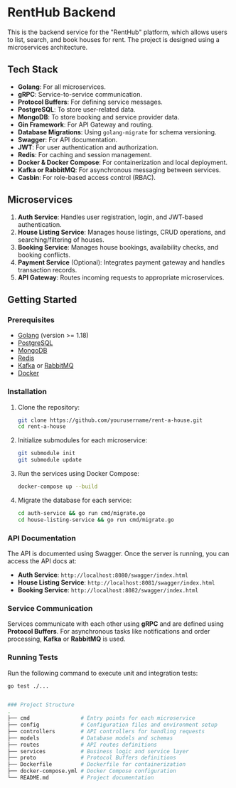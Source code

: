 # RentHub Backend

This is the backend service for the "RentHub" platform, which allows users to list, search, and book houses for rent. The project is designed using a microservices architecture.

## Tech Stack

- **Golang**: For all microservices.
- **gRPC**: Service-to-service communication.
- **Protocol Buffers**: For defining service messages.
- **PostgreSQL**: To store user-related data.
- **MongoDB**: To store booking and service provider data.
- **Gin Framework**: For API Gateway and routing.
- **Database Migrations**: Using `golang-migrate` for schema versioning.
- **Swagger**: For API documentation.
- **JWT**: For user authentication and authorization.
- **Redis**: For caching and session management.
- **Docker & Docker Compose**: For containerization and local deployment.
- **Kafka or RabbitMQ**: For asynchronous messaging between services.
- **Casbin**: For role-based access control (RBAC).

## Microservices

1. **Auth Service**: Handles user registration, login, and JWT-based authentication.
2. **House Listing Service**: Manages house listings, CRUD operations, and searching/filtering of houses.
3. **Booking Service**: Manages house bookings, availability checks, and booking conflicts.
4. **Payment Service** (Optional): Integrates payment gateway and handles transaction records.
5. **API Gateway**: Routes incoming requests to appropriate microservices.

## Getting Started

### Prerequisites

- [Golang](https://golang.org/) (version >= 1.18)
- [PostgreSQL](https://www.postgresql.org/)
- [MongoDB](https://www.mongodb.com/)
- [Redis](https://redis.io/)
- [Kafka](https://kafka.apache.org/) or [RabbitMQ](https://www.rabbitmq.com/)
- [Docker](https://www.docker.com/)

### Installation

1. Clone the repository:

    ```bash
    git clone https://github.com/yourusername/rent-a-house.git
    cd rent-a-house
    ```

2. Initialize submodules for each microservice:

    ```bash
    git submodule init
    git submodule update
    ```

3. Run the services using Docker Compose:

    ```bash
    docker-compose up --build
    ```

4. Migrate the database for each service:

    ```bash
    cd auth-service && go run cmd/migrate.go
    cd house-listing-service && go run cmd/migrate.go
    ```

### API Documentation

The API is documented using Swagger. Once the server is running, you can access the API docs at:

- **Auth Service**: `http://localhost:8080/swagger/index.html`
- **House Listing Service**: `http://localhost:8081/swagger/index.html`
- **Booking Service**: `http://localhost:8082/swagger/index.html`

### Service Communication

Services communicate with each other using **gRPC** and are defined using **Protocol Buffers**. For asynchronous tasks like notifications and order processing, **Kafka** or **RabbitMQ** is used.

### Running Tests

Run the following command to execute unit and integration tests:

```bash
go test ./...


### Project Structure
.
├── cmd                # Entry points for each microservice
├── config             # Configuration files and environment setup
├── controllers        # API controllers for handling requests
├── models             # Database models and schemas
├── routes             # API routes definitions
├── services           # Business logic and service layer
├── proto              # Protocol Buffers definitions
├── Dockerfile         # Dockerfile for containerization
├── docker-compose.yml # Docker Compose configuration
└── README.md          # Project documentation


